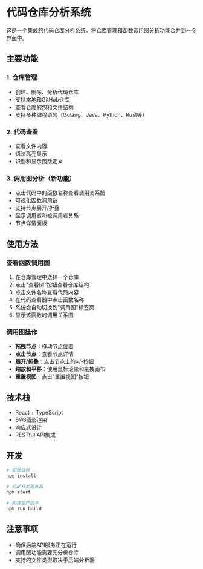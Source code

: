 # 代码仓库分析系统

这是一个集成的代码仓库分析系统，将仓库管理和函数调用图分析功能合并到一个界面中。

## 主要功能

### 1. 仓库管理
- 创建、删除、分析代码仓库
- 支持本地和GitHub仓库
- 查看仓库的包和文件结构
- 支持多种编程语言（Golang、Java、Python、Rust等）

### 2. 代码查看
- 查看文件内容
- 语法高亮显示
- 识别和显示函数定义

### 3. 调用图分析（新功能）
- 点击代码中的函数名称查看调用关系图
- 可视化函数调用链
- 支持节点展开/折叠
- 显示调用者和被调用者关系
- 节点详情面板

## 使用方法

### 查看函数调用图
1. 在仓库管理中选择一个仓库
2. 点击"查看树"按钮查看仓库结构
3. 点击文件名称查看代码内容
4. 在代码查看器中点击函数名称
5. 系统会自动切换到"调用图"标签页
6. 显示该函数的调用关系图

### 调用图操作
- **拖拽节点**：移动节点位置
- **点击节点**：查看节点详情
- **展开/折叠**：点击节点上的+/-按钮
- **缩放和平移**：使用鼠标滚轮和拖拽画布
- **重置视图**：点击"重置视图"按钮

## 技术栈

- React + TypeScript
- SVG图形渲染
- 响应式设计
- RESTful API集成

## 开发

```bash
# 安装依赖
npm install

# 启动开发服务器
npm start

# 构建生产版本
npm run build
```

## 注意事项

- 确保后端API服务正在运行
- 调用图功能需要先分析仓库
- 支持的文件类型取决于后端分析器
